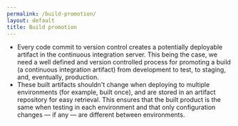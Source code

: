 ```yaml
---
permalink: /build-promotion/
layout: default
title: Build promotion
---
```

<a name="build-promotion"></a>
* Every code commit to version control creates a potentially deployable artifact in the continuous integration server.
This being the case, we need a well defined and version controlled process for promoting a build (a continuous integration artifact) from development to test, to staging, and, eventually, production.
* These built artifacts shouldn't change when deploying to multiple environments (for example, built once), and are stored in an artifact repository for easy retrieval. 
This ensures that the built product is the same when testing in each environment and that only configuration changes — if any — are different between environments.
